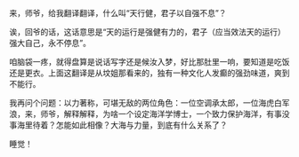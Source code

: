 来，师爷，给我翻译翻译，什么叫“天行健，君子以自强不息”？

诶，回爷的话，这话意思是“天的运行是强健有力的，君子（应当效法天的运行）强大自己，永不停息”。

咱脑袋一疼，就得盘算是说话写字还是候汝入梦，好比那肚里一响，要知道是吃饭还是更衣。上面这翻译是从坟姐那看来的，独有一种文化人发癫的强劲味道，爽到不能行。

我再问个问题：以力著称，可堪无敌的两位角色：一位空调承太郎，一位海虎白军浪，来，师爷，解释解释，为啥一个设定海洋学博士，一个致力保护海洋，有事没事海里待着？怎能如此相像？大海与力量，到底有什么关系了？

睡觉！